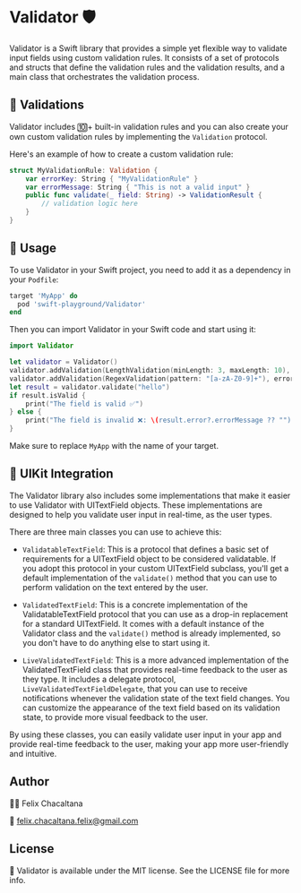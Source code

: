 # Validator 🛡️

<!-- [![CI Status](https://img.shields.io/travis/lazymisu/swift-playground/Validator.svg?style=flat)](https://travis-ci.org/lazymisu/Validator)
[![Version](https://img.shields.io/cocoapods/v/swift-playground/Validator.svg?style=flat)](https://cocoapods.org/pods/Validator)
[![License](https://img.shields.io/cocoapods/l/swift-playground/Validator.svg?style=flat)](https://cocoapods.org/pods/Validator)
[![Platform](https://img.shields.io/cocoapods/p/swift-playground/Validator.svg?style=flat)](https://cocoapods.org/pods/Validator) -->

Validator is a Swift library that provides a simple yet flexible way to validate input fields using custom validation rules. It consists of a set of protocols and structs that define the validation rules and the validation results, and a main class that orchestrates the validation process.

## 🧪 Validations

Validator includes 🔟+ built-in validation rules and you can also create your own custom validation rules by implementing the `Validation` protocol.

Here's an example of how to create a custom validation rule:

```swift
struct MyValidationRule: Validation {
    var errorKey: String { "MyValidationRule" }
    var errorMessage: String { "This is not a valid input" }
    public func validate(_ field: String) -> ValidationResult {
        // validation logic here
    }
}

```

## 🚀 Usage

To use Validator in your Swift project, you need to add it as a dependency in your `Podfile`:

```ruby
target 'MyApp' do
  pod 'swift-playground/Validator'
end
```

Then you can import Validator in your Swift code and start using it:

```swift
import Validator

let validator = Validator()
validator.addValidation(LengthValidation(minLength: 3, maxLength: 10), errorMessage: "The field must be between 3 and 10 characters long")
validator.addValidation(RegexValidation(pattern: "[a-zA-Z0-9]+"), errorMessage: "The field must contain only alphanumeric characters")
let result = validator.validate("hello")
if result.isValid {
    print("The field is valid ✅")
} else {
    print("The field is invalid ❌: \(result.error?.errorMessage ?? "")")
}

```

Make sure to replace `MyApp` with the name of your target.

## 🎨 UIKit Integration

The Validator library also includes some implementations that make it easier to use Validator with UITextField objects. These implementations are designed to help you validate user input in real-time, as the user types.

There are three main classes you can use to achieve this:

- `ValidatableTextField`: This is a protocol that defines a basic set of requirements for a UITextField object to be considered validatable. If you adopt this protocol in your custom UITextField subclass, you'll get a default implementation of the `validate()` method that you can use to perform validation on the text entered by the user.

- `ValidatedTextField`: This is a concrete implementation of the ValidatableTextField protocol that you can use as a drop-in replacement for a standard UITextField. It comes with a default instance of the Validator class and the `validate()` method is already implemented, so you don't have to do anything else to start using it.

- `LiveValidatedTextField`: This is a more advanced implementation of the ValidatedTextField class that provides real-time feedback to the user as they type. It includes a delegate protocol, `LiveValidatedTextFieldDelegate`, that you can use to receive notifications whenever the validation state of the text field changes. You can customize the appearance of the text field based on its validation state, to provide more visual feedback to the user.

By using these classes, you can easily validate user input in your app and provide real-time feedback to the user, making your app more user-friendly and intuitive.

## Author

👨‍💻 Felix Chacaltana

📧 felix.chacaltana.felix@gmail.com

## License

📝 Validator is available under the MIT license. See the LICENSE file for more info.
